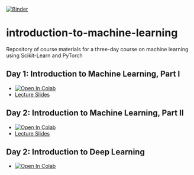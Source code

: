 [![Binder](https://mybinder.org/badge_logo.svg)](https://mybinder.org/v2/gh/KAUST-CTL/introduction-to-machine-learning/intro-to-ml-for-chemistry-20220524)

# introduction-to-machine-learning
Repository of course materials for a three-day course on machine learning using Scikit-Learn and PyTorch

## Day 1: Introduction to Machine Learning, Part I

* <a href="https://colab.research.google.com/github/KAUST-CTL/introduction-to-machine-learning/blob/intro-to-ml-for-chemistry-20220524/notebooks/introduction-to-ml-part-1.ipynb" target="_parent"><img src="https://colab.research.google.com/assets/colab-badge.svg" alt="Open In Colab"/></a>
* [Lecture Slides](https://kaust-my.sharepoint.com/:p:/g/personal/pughdr_kaust_edu_sa/ESpKKIFbCsVIt06sWnhs7RcBniV7RQAUs2jhOwEAenOm4w?e=edazMI)

## Day 2: Introduction to Machine Learning, Part II

* <a href="https://colab.research.google.com/github/KAUST-CTL/introduction-to-machine-learning/blob/intro-to-ml-for-chemistry-20220524/notebooks/introduction-to-ml-part-2.ipynb" target="_parent"><img src="https://colab.research.google.com/assets/colab-badge.svg" alt="Open In Colab"/></a>
* [Lecture Slides](https://kaust-my.sharepoint.com/:p:/g/personal/pughdr_kaust_edu_sa/EYVl3sggch1HqEKHZO8O9t4BpXwFB3NCMCM0tLue6H0T8Q?e=un3g2X)


## Day 2: Introduction to Deep Learning
* <a href="[https://colab.research.google.com/github/KAUST-CTL/introduction-to-machine-learning/blob/intro-to-ml-for-chemistry-20220524/notebooks/introduction-to-ml-part-2.ipynb](https://colab.research.google.com/drive/1pTiXjmEyMFtHeyuqi0u594Rq2Ta6vXJP?usp=sharing)" target="_parent"><img src="https://colab.research.google.com/assets/colab-badge.svg" alt="Open In Colab"/></a>
